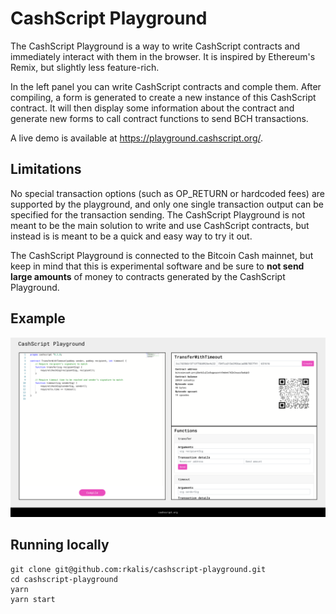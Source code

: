 # CashScript Playground
The CashScript Playground is a way to write CashScript contracts and immediately interact with them in the browser. It is inspired by Ethereum's Remix, but slightly less feature-rich.

In the left panel you can write CashScript contracts and comple them. After compiling, a form is generated to create a new instance of this CashScript contract. It will then display some information about the contract and generate new forms to call contract functions to send BCH transactions.

A live demo is available at https://playground.cashscript.org/.

## Limitations
No special transaction options (such as OP_RETURN or hardcoded fees) are supported by the playground, and only one single transaction output can be specified for the transaction sending. The CashScript Playground is not meant to be the main solution to write and use CashScript contracts, but instead is is meant to be a quick and easy way to try it out.

The CashScript Playground is connected to the Bitcoin Cash mainnet, but keep in mind that this is experimental software and be sure to **not send large amounts** of money to contracts generated by the CashScript Playground.

## Example
![Example](/example.png)

## Running locally
```
git clone git@github.com:rkalis/cashscript-playground.git
cd cashscript-playground
yarn
yarn start
```
